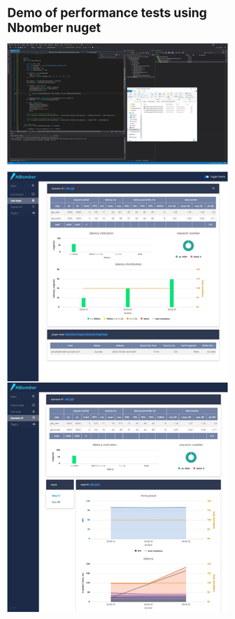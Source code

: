 # Demo of performance tests using Nbomber nuget

![Alt text](Run.JPG?raw=true "Results 1")

![Alt text](Results_html1.JPG?raw=true "Results 1")
![Alt text](Results_html2.JPG?raw=true "Results 2")
